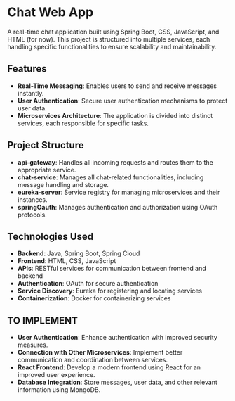 # Chat Web App

A real-time chat application built using Spring Boot, CSS, JavaScript, and HTML (for now). This project is structured into multiple services, each handling specific functionalities to ensure scalability and maintainability.

## Features

- **Real-Time Messaging**: Enables users to send and receive messages instantly.
- **User Authentication**: Secure user authentication mechanisms to protect user data.
- **Microservices Architecture**: The application is divided into distinct services, each responsible for specific tasks.

## Project Structure

- **api-gateway**: Handles all incoming requests and routes them to the appropriate service.
- **chat-service**: Manages all chat-related functionalities, including message handling and storage.
- **eureka-server**: Service registry for managing microservices and their instances.
- **springOauth**: Manages authentication and authorization using OAuth protocols.

## Technologies Used

- **Backend**: Java, Spring Boot, Spring Cloud
- **Frontend**: HTML, CSS, JavaScript
- **APIs**: RESTful services for communication between frontend and backend
- **Authentication**: OAuth for secure authentication
- **Service Discovery**: Eureka for registering and locating services
- **Containerization**: Docker for containerizing services


## TO IMPLEMENT

- **User Authentication**: Enhance authentication with improved security measures.
- **Connection with Other Microservices**: Implement better communication and coordination between services.
- **React Frontend**: Develop a modern frontend using React for an improved user experience.
- **Database Integration**: Store messages, user data, and other relevant information using MongoDB.

